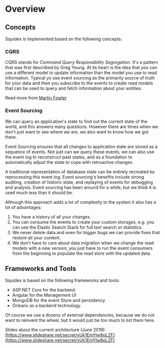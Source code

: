 # Overview

## Concepts

Squidex is implemented based on the following concepts:

### CQRS

CQRS stands for _Command Query Responsibility Segregation_. It's a pattern that was first described by Greg Young. At its heart is the idea that you can use a different model to update information than the model you use to read information. Typical yo use event sourcing as the primarily source of truth for your data and then you subscribe to the events to create read models that can be used to query and fetch information about your entities.

Read more from [Martin Fowler](https://martinfowler.com/bliki/CQRS.html)

### Event Sourcing

We can query an application's state to find out the current state of the world, and this answers many questions. However there are times when we don't just want to see where we are, we also want to know how we got there.

Event Sourcing ensures that all changes to application state are stored as a sequence of events. Not just can we query these events, we can also use the event log to reconstruct past states, and as a foundation to automatically adjust the state to cope with retroactive changes.

A traditional representation of database state can be entirely recreated by reprocessing this event log. Event sourcing's benefits include strong auditing, creation of historic state, and replaying of events for debugging and analysis. Event sourcing has been around for a while, but we think it is used much less than it should be.

Although this approach adds a lot of complexity to the system it also has a lot of advantages:

1. You have a history of all your changes.
2. You can consume the events to create your custom storages, e.g. you can use the Elastic Search Stack for full text search or statistics.
3. We never delete data and even for bigger bugs we can provide fixes that restore all your content.
4. We don't have to care about data migration when we change the read models with a new version; you just have to run the event consumers from the beginning to populate the read store with the updated data.

## Frameworks and Tools

Squidex is based on the following frameworks and tools:

* ASP.NET Core for the backend.
* Angular for the Management UI
* MongoDB for the event Store and persistency
* Orleans as a backend technology.

Of course we use a dozens of external dependencies, because we do not want to reinvent the wheel, but it would just be too much to list them here.

Slides about the current architecture \(June 2019\): [https://www.slideshare.net/secret/yUk1EmYlw8pLZF](https://www.slideshare.net/secret/yUk1EmYlw8pLZF)

